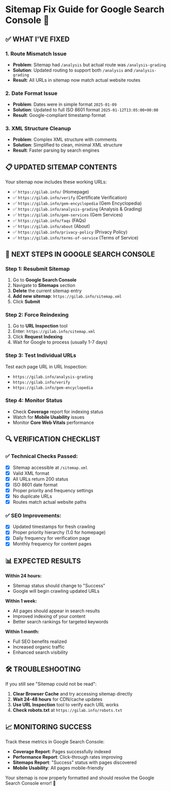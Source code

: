 # Sitemap Fix Guide for Google Search Console 🔧

## ✅ WHAT I'VE FIXED

### 1. **Route Mismatch Issue**
- **Problem**: Sitemap had `/analysis` but actual route was `/analysis-grading`
- **Solution**: Updated routing to support both `/analysis` and `/analysis-grading`
- **Result**: All URLs in sitemap now match actual website routes

### 2. **Date Format Issue** 
- **Problem**: Dates were in simple format `2025-01-09`
- **Solution**: Updated to full ISO 8601 format `2025-01-12T13:05:00+00:00`
- **Result**: Google-compliant timestamp format

### 3. **XML Structure Cleanup**
- **Problem**: Complex XML structure with comments
- **Solution**: Simplified to clean, minimal XML structure
- **Result**: Faster parsing by search engines

## 📋 UPDATED SITEMAP CONTENTS

Your sitemap now includes these working URLs:
- ✅ `https://gilab.info/` (Homepage)
- ✅ `https://gilab.info/verify` (Certificate Verification)
- ✅ `https://gilab.info/gem-encyclopedia` (Gem Encyclopedia)
- ✅ `https://gilab.info/analysis-grading` (Analysis & Grading)
- ✅ `https://gilab.info/gem-services` (Gem Services)
- ✅ `https://gilab.info/faqs` (FAQs)
- ✅ `https://gilab.info/about` (About)
- ✅ `https://gilab.info/privacy-policy` (Privacy Policy)
- ✅ `https://gilab.info/terms-of-service` (Terms of Service)

## 🚀 NEXT STEPS IN GOOGLE SEARCH CONSOLE

### Step 1: Resubmit Sitemap
1. Go to **Google Search Console**
2. Navigate to **Sitemaps** section
3. **Delete** the current sitemap entry
4. **Add new sitemap**: `https://gilab.info/sitemap.xml`
5. Click **Submit**

### Step 2: Force Reindexing
1. Go to **URL Inspection** tool
2. Enter: `https://gilab.info/sitemap.xml`
3. Click **Request Indexing**
4. Wait for Google to process (usually 1-7 days)

### Step 3: Test Individual URLs
Test each page URL in URL Inspection:
- `https://gilab.info/analysis-grading`
- `https://gilab.info/verify`
- `https://gilab.info/gem-encyclopedia`

### Step 4: Monitor Status
- Check **Coverage** report for indexing status
- Watch for **Mobile Usability** issues
- Monitor **Core Web Vitals** performance

## 🔍 VERIFICATION CHECKLIST

### ✅ Technical Checks Passed:
- [x] Sitemap accessible at `/sitemap.xml`
- [x] Valid XML format
- [x] All URLs return 200 status
- [x] ISO 8601 date format
- [x] Proper priority and frequency settings
- [x] No duplicate URLs
- [x] Routes match actual website paths

### ✅ SEO Improvements:
- [x] Updated timestamps for fresh crawling
- [x] Proper priority hierarchy (1.0 for homepage)
- [x] Daily frequency for verification page
- [x] Monthly frequency for content pages

## 📊 EXPECTED RESULTS

**Within 24 hours:**
- Sitemap status should change to "Success"
- Google will begin crawling updated URLs

**Within 1 week:**
- All pages should appear in search results
- Improved indexing of your content
- Better search rankings for targeted keywords

**Within 1 month:**
- Full SEO benefits realized
- Increased organic traffic
- Enhanced search visibility

## 🛠️ TROUBLESHOOTING

If you still see "Sitemap could not be read":

1. **Clear Browser Cache** and try accessing sitemap directly
2. **Wait 24-48 hours** for CDN/cache updates
3. **Use URL Inspection** tool to verify each URL works
4. **Check robots.txt** at `https://gilab.info/robots.txt`

## 📈 MONITORING SUCCESS

Track these metrics in Google Search Console:
- **Coverage Report**: Pages successfully indexed
- **Performance Report**: Click-through rates improving
- **Sitemaps Report**: "Success" status with pages discovered
- **Mobile Usability**: All pages mobile-friendly

Your sitemap is now properly formatted and should resolve the Google Search Console error! 🎉